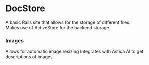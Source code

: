 # DocStore

A basic Rails site that allows for the storage of different files.  
Makes use of ActiveStore for the backend storage.

### Images

Allows for automatic image resizing
Integrates with Astica AI to get descriptions of images

